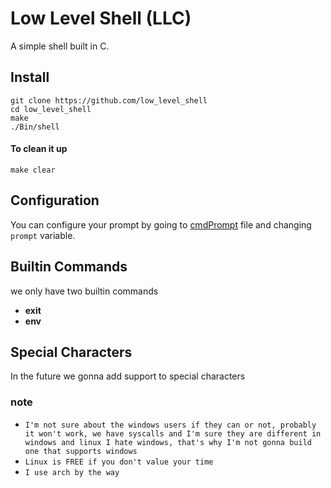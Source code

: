 # Low Level Shell (LLC)
A simple shell built in C.
## Install

```
git clone https://github.com/low_level_shell
cd low_level_shell
make
./Bin/shell

```
#### To clean it up
```
make clear
```

## Configuration
You can configure your prompt by going to [cmdPrompt](./src/cmdPrompt.c) file and changing `prompt` variable.

## Builtin Commands

we only have two builtin commands
- **exit**
- **env**

## Special Characters
In the future we gonna add support to special characters

### note
- `I'm not sure about the windows users if they can or not, probably it won't work, we have syscalls and I'm sure they are different in windows and linux I hate windows, that's why I'm not gonna build one that supports windows`
- `Linux is FREE if you don't value your time`
- `I use arch by the way`
